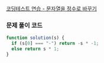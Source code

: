 [코딩테스트 연습 - 문자열을 정수로 바꾸기](https://school.programmers.co.kr/learn/courses/30/lessons/12925)

### 문제 풀이 코드

```jsx
function solution(s) {
  if (s[0] === "-") return -s * -1;
  else return s * 1;
}
```
